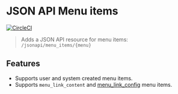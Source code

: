 # JSON API Menu items

[![CircleCI](https://circleci.com/gh/Realityloop/jsonapi_menu_items.svg?style=svg)](https://circleci.com/gh/Realityloop/jsonapi_menu_items)

> Adds a JSON API resource for menu items: `/jsonapi/menu_items/{menu}`


## Features

- Supports user and system created menu items.
- Supports `menu_link_content` and [menu_link_config](https://www.drupal.org/project/menu_link_config) menu items.
